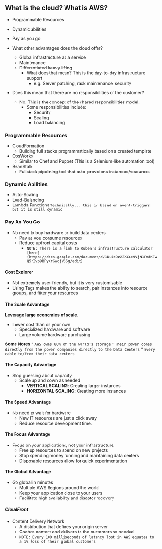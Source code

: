 ## What is the cloud? What is AWS?
* Programmable Resources
* Dynamic abilities
* Pay as you go

* What other advantages does the cloud offer?
    * Global infrastructure as a service
    * Maintenance
    * Differentiated heavy lifting
        * What does that mean? This is the day-to-day infrastructure support
            * e.g. Server patching, rack maintenance, security

* Does this mean that there are no responsibilities of the customer?
    * No. This is the concept of the shared responsibilities model. 
        * Some responsibilities include:
            * Security
            * Scaling
            * Load balancing 

### Programmable Resources
* CloudFormation
    * Building full stacks programmatically based on a created template
* OpsWorks
    * Similar to Chef and Puppet (This is a Selenium-like automation tool)
* BeanStalk
    * Fullstack pipelining tool that auto-provisions instances/resources 

### Dynamic Abilities
* Auto-Scaling
* Load-Balancing
* Lambda Functions `Technically... this is based on event-triggers but it is still dynamic`

### Pay As You Go

* No need to buy hardware or build data centers
    * Pay as you consume resources
    * Reduce upfront capital costs
        * `NOTE: There is a link to Ruben's infrastructure calculator [here](https://docs.google.com/document/d/1Du1zDz2ZXC6e9VjN1PmdKFwQ5rIvp9BPyKrGwcjV3Sg/edit)`

#### Cost Explorer
*  Not extremely user-friendly, but it is very customizable  
*  Using Tags makes the ability to search, pair instances into resource groups, and filter your resources

#### The Scale Advantage
__Leverage large economies of scale.__
* Lower cost than on your own
    * Specialized hardware and software
    * Large volume hardware purchasing

__Some Notes__
    * `AWS owns 80% of the world's storage`
    * `Their power comes directly from the power companies directly to the Data Centers`
    * `Every cable to/from their data centers`

#### The Capacity Advantage
* Stop guessing about capacity
    * Scale up and down as needed
        * __VERTICAL SCALING__: Creating larger instances
        * __HORIZONTAL SCALING__: Creating more instances 

#### The Speed Advantage
* No need to wait for hardware
    * New IT resources are just a click away
    * Reduce resource development time.

#### The Focus Advantage
* Focus on your applications, not your infrastructure.
    * Free up resources to spend on new projects
    * Stop spending money running and maintaining data centers
    * Disposable resources allow for quick experimentation

#### The Global Advantage 
* Go global in minutes
    * Multiple AWS Regions around the world
    * Keep your application close to your users
    * Facilitate high availability and disaster recovery

##### CloudFront
* Content Delivery Network
    * A distribution that defines your origin server
    * Caches content and delivers to the customers as needed
    * `NOTE: Every 100 milliseconds of latency lost in AWS equates to a 1% loss of their global customers`
